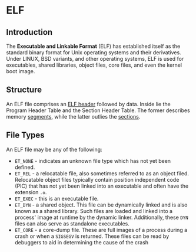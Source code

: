 # ELF

## Introduction

The **Executable and Linkable Format** (ELF) has established itself as the standard binary format for Unix operating systems and their derivatives. Under LINUX, BSD variants, and other operating systems, ELF is used for executables, shared libraries, object files, core files, and even the kernel boot image.

## Structure

An ELF file comprises an [ELF header](the-elf-header.md) followed by data. Inside lie the Program Header Table and the Section Header Table. The former describes memory [segments](segments.md), while the latter outlies the [sections](sections.md).

## File Types

An ELF file may be any of the following:

* `ET_NONE` - indicates an unknown file type which has not yet been defined.
* `ET_REL` - a relocatable file, also sometimes referred to as an object filed. Relocatable object files typically contain position independent code (PIC) that has not yet been linked into an executable and often have the extension `.o`.
* `ET_EXEC` - this is an executable file.
* `ET_DYN` - a shared object. This file can be dynamically linked and is also known as a shared library. Such files are loaded and linked into a process' image at runtime by the dynamic linker. Additionally, these `DYN` files can also serve as standalone executables.
* `ET_CORE` - a core-dump file. These are full images of a process during a crash or when a `SIGSEGV` is returned. These files can be read by debuggers to aid in determining the cause of the crash
